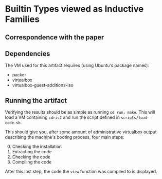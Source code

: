 # Builtin Types viewed as Inductive Families

## Correspondence with the paper


## Dependencies

The VM used for this artifact requires (using Ubuntu's package names):

- packer
- virtualbox
- virtualbox-guest-additions-iso

## Running the artifact

Verifying the results should be as simple as running `cd run; make`.
This will load a VM containing `idris2` and run the script defined
in `scripts/load-code.sh`.

This should give you, after some amount of administrative virtualbox output
describing the machine's booting process, four main steps:

0. Checking the installation
1. Extracting the code
2. Checking the code
3. Compiling the code

After this last step, the code the `view` function was compiled to is displayed.

